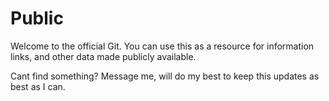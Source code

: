 # Public

Welcome to the official Git.
You can use this as a resource for information links, and other data made publicly available. 

Cant find something? Message me, will do my best to keep this updates as best as I can.
